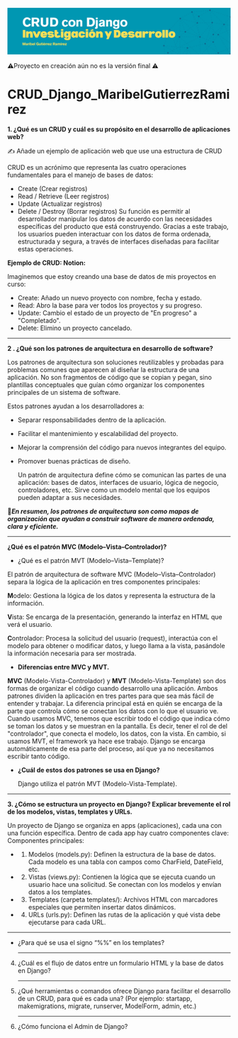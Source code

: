 <p align="center">
  <img src="CARATULA%20DJANGO.png" alt="Carátula del Proyecto" width="1000"/>
</p>

⚠️Proyecto en creación aún no es la versión final ⚠️
# CRUD_Django_MaribelGutierrezRamirez


**1. ¿Qué es un CRUD y cuál es su propósito en el desarrollo de aplicaciones web?**


✍️ Añade un ejemplo de aplicación web que use una estructura de CRUD


CRUD es un acrónimo que representa las cuatro operaciones fundamentales para el manejo de bases de datos:
- Create (Crear registros)
- Read / Retrieve (Leer registros)
- Update (Actualizar registros)
- Delete / Destroy (Borrar registros)
Su función es permitir al desarrollador manipular los datos de acuerdo con las necesidades específicas del producto que está construyendo.
Gracias a este trabajo, los usuarios pueden interactuar con los datos de forma ordenada, estructurada y segura, a través de interfaces diseñadas para facilitar estas operaciones.

**Ejemplo de CRUD:
Notion:**

Imaginemos que estoy creando una base de datos de mis proyectos en curso:
- Create: Añado un nuevo proyecto con nombre, fecha y estado.
- Read: Abro la base para ver todos los proyectos y su progreso.
- Update: Cambio el estado de un proyecto de "En progreso" a "Completado".
- Delete: Elimino un proyecto cancelado.

---

**2 . ¿Qué son los patrones de arquitectura en desarrollo de software?**

Los patrones de arquitectura son soluciones reutilizables y probadas para problemas comunes que aparecen al diseñar la estructura de una aplicación. No son fragmentos de código que se copian y pegan, sino plantillas conceptuales que guían cómo organizar los componentes principales de un sistema de software.

Estos patrones ayudan a los desarrolladores a:

- Separar responsabilidades dentro de la aplicación.
- Facilitar el mantenimiento y escalabilidad del proyecto.
- Mejorar la comprensión del código para nuevos integrantes del equipo.
- Promover buenas prácticas de diseño.

  Un patrón de arquitectura define cómo se comunican las partes de una aplicación: bases de datos, interfaces de usuario, lógica de negocio, controladores, etc. Sirve como un modelo mental que los equipos pueden adaptar a sus necesidades.

📌***En resumen, los patrones de arquitectura son como mapas de organización que ayudan a construir software de manera ordenada, clara y eficiente.***

  
---

**¿Qué es el patrón MVC (Modelo–Vista–Controlador)?**
 - ¿Qué es el patrón MVT (Modelo–Vista–Template)?

El patrón de arquitectura de software MVC (Modelo–Vista–Controlador) separa la lógica de la aplicación en tres componentes principales:

**M**odelo: Gestiona la lógica de los datos y representa la estructura de la información.

**V**ista: Se encarga de la presentación, generando la interfaz en HTML que verá el usuario.

**C**ontrolador: Procesa la solicitud del usuario (request), interactúa con el modelo para obtener o modificar datos, y luego llama a la vista, pasándole la información necesaria para ser mostrada.


 - **Diferencias entre MVC y MVT.**
   
**MVC** (Modelo-Vista-Controlador) y **MVT** (Modelo-Vista-Template) son dos formas de organizar el código cuando desarrollo una aplicación. Ambos patrones dividen la aplicación en tres partes para que sea más fácil de entender y trabajar. La diferencia principal está en quién se encarga de la parte que controla cómo se conectan los datos con lo que el usuario ve.
Cuando usamos MVC, tenemos que escribir todo el código que indica cómo se toman los datos y se muestran en la pantalla. Es decir, tener el rol de del "controlador", que conecta el modelo, los datos, con la vista.
En cambio, si usamos MVT, el framework ya hace ese trabajo. Django se encarga automáticamente de esa parte del proceso, así que ya no necesitamos escribir tanto código.

 - **¿Cuál de estos dos patrones se usa en Django?**
   
   Django utiliza el patrón MVT (Modelo-Vista-Template).
___

**3. ¿Cómo se estructura un proyecto en Django? Explicar brevemente el rol de los modelos, vistas, templates y URLs.**

Un proyecto de Django se organiza en apps (aplicaciones), cada una con una función específica. Dentro de cada app hay cuatro componentes clave:
Componentes principales:
- 1. Modelos (models.py): Definen la estructura de la base de datos. Cada modelo es una tabla con campos como CharField, DateField, etc.
- 2. Vistas (views.py): Contienen la lógica que se ejecuta cuando un usuario hace una solicitud. Se conectan con los modelos y envían datos a los templates.
- 3. Templates (carpeta templates/): Archivos HTML con marcadores especiales que permiten insertar datos dinámicos.
- 4. URLs (urls.py): Definen las rutas de la aplicación y qué vista debe ejecutarse para cada URL.
___
     
- ¿Para qué se usa el signo “%%” en los templates?
  ___
4. ¿Cuál es el flujo de datos entre un formulario HTML y la base de datos en Django?
   ___
6. ¿Qué herramientas o comandos ofrece Django para facilitar el desarrollo de un CRUD, para qué es cada una? (Por ejemplo: startapp, makemigrations, migrate, runserver, ModelForm, admin, etc.)
   ___
8. ¿Cómo funciona el Admin de Django? 



